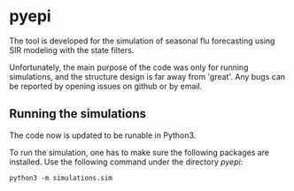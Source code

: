 # pyepi

The tool is developed for the simulation of seasonal flu forecasting using SIR modeling with the state filters. 

Unfortunately, the main purpose of the code was only for running simulations, and the structure design is far away from 'great'. Any bugs can be reported by opening issues on github or by email.

## Running the simulations
The code now is updated to be runable in Python3. 

To run the simulation, one has to make sure the following packages are installed.
Use the following command under the directory *pyepi*:
``` 
python3 -m simulations.sim 
```
